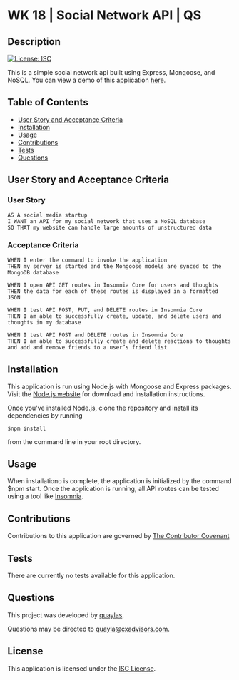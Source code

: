 # WK 18 | Social Network API | QS

  ## Description

  [![License: ISC](https://img.shields.io/badge/license-ISC-0d0042)](https://opensource.org/licenses/ISC)

  This is a simple social network api built using Express, Mongoose, and NoSQL. You can view a demo of this application [here](https://drive.google.com/file/d/1c6t4z6UNz2ZUhGpsT6uqe6BJpLq1eJSu/view).
  

  ## Table of Contents
  * [User Story and Acceptance Criteria](#user-story-and-acceptance-criteria)
  * [Installation](#installation)
  * [Usage](#usage)
  * [Contributions](#contributions)
  * [Tests](#tests)
  * [Questions](#questions)

  ## User Story and Acceptance Criteria

  ### User Story
  ```
  AS A social media startup
  I WANT an API for my social network that uses a NoSQL database
  SO THAT my website can handle large amounts of unstructured data
  ```

  ### Acceptance Criteria
  ```
  WHEN I enter the command to invoke the application
  THEN my server is started and the Mongoose models are synced to the MongoDB database
  ```
  ```
  WHEN I open API GET routes in Insomnia Core for users and thoughts
  THEN the data for each of these routes is displayed in a formatted JSON
  ```
  ```
  WHEN I test API POST, PUT, and DELETE routes in Insomnia Core
  THEN I am able to successfully create, update, and delete users and thoughts in my database
  ```
  ```
  WHEN I test API POST and DELETE routes in Insomnia Core
  THEN I am able to successfully create and delete reactions to thoughts and add and remove friends to a user’s friend list

  ```
  ## Installation

  This application is run using Node.js with Mongoose and Express packages. Visit the [Node.js website](http://www.nodejs.org/download/) for download and installation instructions. 
  
  Once you've installed Node.js, clone the repository and install its dependencies by running 
    
  `$npm install`
  
  from the command line in your root directory.

  ## Usage

  When installationo is complete, the application is initialized by the command $npm start. Once the application is running, all API routes can be tested using a tool like [Insomnia](https://insomnia.rest/).  

  ## Contributions

  Contributions to this application are governed by [The Contributor Covenant](https://www.contributor-covenant.org/version/2/0/code_of_conduct/)

  ## Tests

  There are currently no tests available for this application.

  ## Questions

  This project was developed by [quaylas](https://github.com/quaylas). 

  Questions may be directed to [quayla@cxadvisors.com](mailto:quayla@cxadvisors.com).

  ## License

  This application is licensed under the [ISC License](https://opensource.org/licenses/ISC).
  

